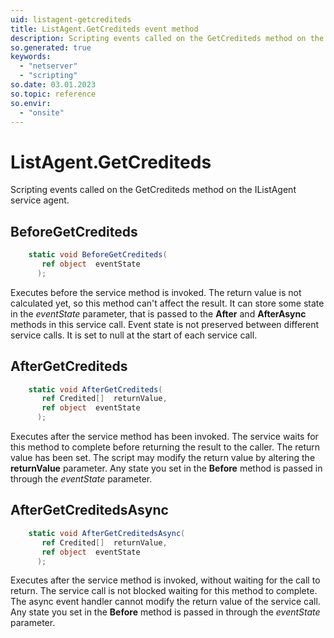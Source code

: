 ```yaml
---
uid: listagent-getcrediteds
title: ListAgent.GetCrediteds event method
description: Scripting events called on the GetCrediteds method on the ListAgent service agent.
so.generated: true
keywords:
  - "netserver"
  - "scripting"
so.date: 03.01.2023
so.topic: reference
so.envir:
  - "onsite"
---
```

# ListAgent.GetCrediteds

Scripting events called on the <see cref='M:SuperOffice.CRM.Services.IListAgent.GetCrediteds'>GetCrediteds</see> method on the <see cref='IListAgent'>IListAgent</see>  service agent.

## BeforeGetCrediteds
```cs
    static void BeforeGetCrediteds(
       ref object  eventState
      );
```
Executes before the service method is invoked.
The return value is not calculated yet, so this method can't affect the result.
It can store some state in the *eventState* parameter, that is passed to the **After** and **AfterAsync** methods in this service call.
Event state is not preserved between different service calls. It is set to null at the start of each service call.
## AfterGetCrediteds
```cs
    static void AfterGetCrediteds(
       ref Credited[]  returnValue,
       ref object  eventState
      );
```
Executes after the service method has been invoked. The service waits for this method to complete before returning the result to the caller.
The return value has been set. The script may modify the return value by altering the **returnValue** parameter.
Any state you set in the **Before** method is passed in through the *eventState* parameter.
## AfterGetCreditedsAsync
```cs
    static void AfterGetCreditedsAsync(
       ref Credited[]  returnValue,
       ref object  eventState
      );
```
Executes after the service method is invoked, without waiting for the call to return.
The service call is not blocked waiting for this method to complete.
The async event handler cannot modify the return value of the service call.
Any state you set in the **Before** method is passed in through the *eventState* parameter.

